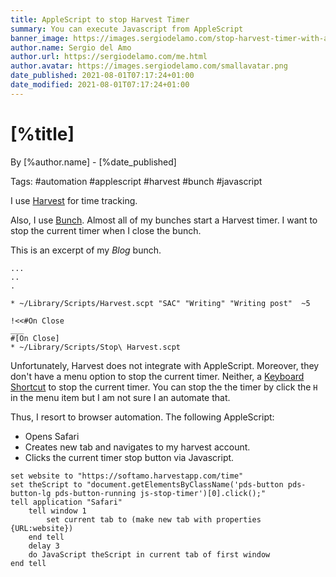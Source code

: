 ```yaml
---
title: AppleScript to stop Harvest Timer
summary: You can execute Javascript from AppleScript
banner_image: https://images.sergiodelamo.com/stop-harvest-timer-with-applescript.png
author.name: Sergio del Amo
author.url: https://sergiodelamo.com/me.html
author.avatar: https://images.sergiodelamo.com/smallavatar.png 
date_published: 2021-08-01T07:17:24+01:00
date_modified: 2021-08-01T07:17:24+01:00
---
```


# [%title]

By [%author.name] - [%date_published]

Tags: #automation #applescript #harvest #bunch #javascript

I use [Harvest](https://harvestapp.com) for time tracking. 

Also, I use [Bunch](https://bunchapp.co). Almost all of my bunches start a Harvest timer. I want to stop the current timer when I close the bunch.

This is an excerpt of my _Blog_ bunch. 

```
...
..
.

* ~/Library/Scripts/Harvest.scpt "SAC" "Writing" "Writing post"  ~5

!<<#On Close
___
#[On Close]
* ~/Library/Scripts/Stop\ Harvest.scpt
```

Unfortunately, Harvest does not integrate with AppleScript. Moreover, they don't have a menu option to stop the current timer. Neither, a [Keyboard Shortcut](https://support.getharvest.com/hc/en-us/articles/360048180272-Mac-App-Keyboard-Shortcuts) to stop the current timer. You can stop the the timer by click the `H` in the menu item but I am not sure I an automate that. 

Thus, I resort to browser automation. The following AppleScript:

- Opens Safari
- Creates new tab and navigates to my harvest account. 
- Clicks the current timer stop button via Javascript. 
 
```applescript
set website to "https://softamo.harvestapp.com/time"
set theScript to "document.getElementsByClassName('pds-button pds-button-lg pds-button-running js-stop-timer')[0].click();"
tell application "Safari"
    tell window 1
        set current tab to (make new tab with properties {URL:website})
    end tell
    delay 3
    do JavaScript theScript in current tab of first window
end tell
```